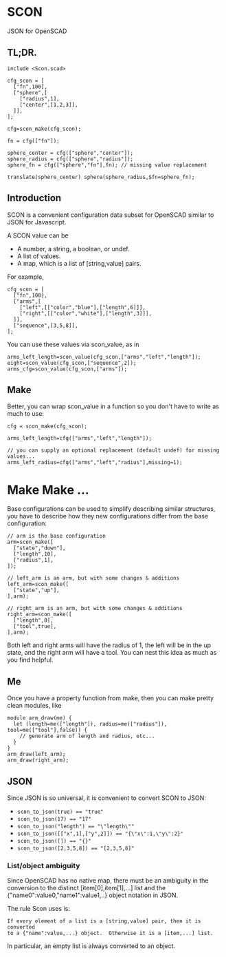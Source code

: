 # SCON

JSON for OpenSCAD

## TL;DR.

```
include <Scon.scad>

cfg_scon = [
  ["fn",100],
  ["sphere",[
    ["radius",1],
    ["center",[1,2,3]],
  ]],
];

cfg=scon_make(cfg_scon);

fn = cfg(["fn"]);

sphere_center = cfg(["sphere","center"]);
sphere_radius = cfg(["sphere","radius"]);
sphere_fn = cfg(["sphere","fn"],fn); // missing value replacement

translate(sphere_center) sphere(sphere_radius,$fn=sphere_fn);
```

## Introduction

SCON is a convenient configuration data subset for OpenSCAD similar to JSON for Javascript.

A SCON value can be

* A number, a string, a boolean, or undef.
* A list of values.
* A map, which is a list of [string,value] pairs.

For example,
```
cfg_scon = [
  ["fn",100],
  ["arms",[
    ["left",[["color","blue"],["length",6]]],
    ["right",[["color","white"],["length",3]]],
  ]],
  ["sequence",[3,5,8]],
];
```

You can use these values via scon_value, as in
```
arms_left_length=scon_value(cfg_scon,["arms","left","length"]);
eight=scon_value(cfg_scon,["sequence",2]);
arms_cfg=scon_value(cfg_scon,["arms"]);
```

## Make

Better, you can wrap scon_value in a function so you don't have to write as much to use:
```
cfg = scon_make(cfg_scon);

arms_left_length=cfg(["arms","left","length"]);

// you can supply an optional replacement (default undef) for missing values...
arms_left_radius=cfg(["arms","left","radius"],missing=1);
```

# Make Make ...

Base configurations can be used to simplify describing similar structures, you have to
describe how they new configurations differ from the base configuration:

```
// arm is the base configuration
arm=scon_make([
  ["state","down"],
  ["length",10],
  ["radius",1],
]);

// left_arm is an arm, but with some changes & additions
left_arm=scon_make([
  ["state","up"],
],arm);

// right_arm is an arm, but with some changes & additions
right_arm=scon_make([
  ["length",8],
  ["tool",true],
],arm);
```
Both left and right arms will have the radius of 1, the left will be in the up state, and
the right arm will have a tool.  You can nest this idea as much as you find helpful.

## Me

Once you have a property function from make, then you can make pretty clean modules, like

```
module arm_draw(me) {
  let (length=me(["length"]), radius=me(["radius"]), tool=me(["tool"],false)) {
    // generate arm of length and radius, etc...
  }
}
arm_draw(left_arm);
arm_draw(right_arm);
```

## JSON

Since JSON is so universal, it is convenient to convert SCON to JSON:

 * `scon_to_json(true) == "true"`
 * `scon_to_json(17) == "17"`
 * `scon_to_json("length") == "\"length\""`
 * `scon_to_json([["x",1],["y",2]]) == "{\"x\":1,\"y\":2}"`
 * `scon_to_json([]) == "{}"`
 * `scon_to_json([2,3,5,8]) == "[2,3,5,8]"`

### List/object ambiguity

Since OpenSCAD has no native map, there must be an ambiguity in the conversion to the
distinct [item[0],item[1],...] list and the {"name0":value0,"name1":value1,..} object
notation in JSON.

The rule Scon uses is:
```
If every element of a list is a [string,value] pair, then it is converted
to a {"name":value,...} object.  Otherwise it is a [item,...] list.
```
In particular, an empty list is always converted to an object.
